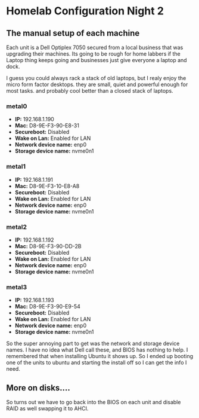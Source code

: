 # Homelab Configuration Night 2

## The manual setup of each machine
Each unit is a Dell Optiplex 7050 secured from a local business that was upgrading their machines. Its going to be rough for home labbers if the Laptop thing keeps going and businesses just give everyone a laptop and dock.

I guess you could always rack a stack of old laptops, but I realy enjoy the micro form factor desktops. they are small, quiet and powerful enough for most tasks. and probably cool better than a closed stack of laptops.

### metal0
- **IP:** 192.168.1.190
- **Mac:** D8-9E-F3-90-E8-31
- **Secureboot:** Disabled
- **Wake on Lan:** Enabled for LAN
- **Network device name:** enp0
- **Storage device name:** nvme0n1

### metal1
- **IP:** 192.168.1.191
- **Mac:** D8-9E-F3-10-E8-A8
- **Secureboot:** Disabled
- **Wake on Lan:** Enabled for LAN
- **Network device name:** enp0
- **Storage device name:** nvme0n1

### metal2
- **IP:** 192.168.1.192
- **Mac:** D8-9E-F3-90-DD-2B
- **Secureboot:** Disabled
- **Wake on Lan:** Enabled for LAN
- **Network device name:** enp0
- **Storage device name:** nvme0n1

### metal3
- **IP:** 192.168.1.193
- **Mac:** D8-9E-F3-90-E9-54
- **Secureboot:** Disabled
- **Wake on Lan:** Enabled for LAN
- **Network device name:** enp0
- **Storage device name:** nvme0n1


So the super annoying part to get was the network and storage device names. I have no idea what Dell call these, and BIOS has nothing to help. I remembered that when installing Ubuntu it shows up. So I ended up booting one of the units to ubuntu and starting the install off so I can get the info I need.

## More on disks....

So turns out we have to go back into the BIOS on each unit and disable RAID as well swapping it to AHCI.


